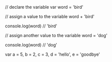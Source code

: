// declare the variable
var word  = 'bird'

// assign a value to the variable
word + 'bird'

console.log(word) // 'bird'

// assign another value to the variable
word = 'dog'

console.log(word) // 'dog'

var a = 5, b = 2, c = 3, d =  'hello', e = 'goodbye'

